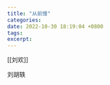 ```yaml
---
title: "从前慢"
categories: 
date: 2022-10-30 18:19:04 +0800
tags: 
excerpt: 
---
```




[[刘欢]]



刘胡轶







